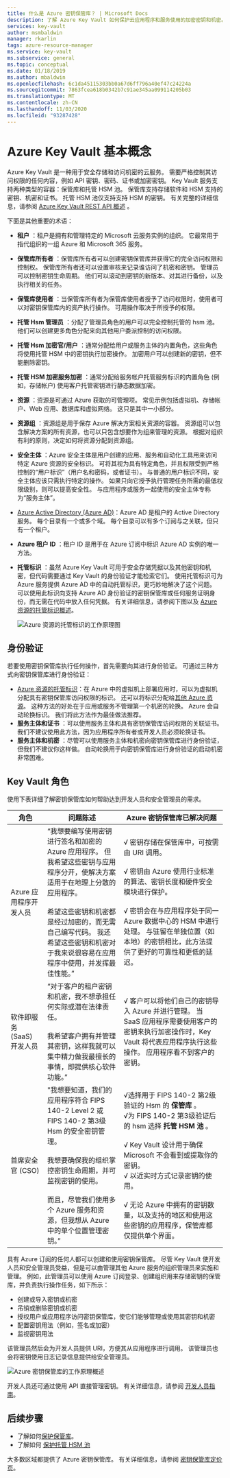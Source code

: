 ```yaml
---
title: 什么是 Azure 密钥保管库？ | Microsoft Docs
description: 了解 Azure Key Vault 如何保护云应用程序和服务使用的加密密钥和机密。
services: key-vault
author: msmbaldwin
manager: rkarlin
tags: azure-resource-manager
ms.service: key-vault
ms.subservice: general
ms.topic: conceptual
ms.date: 01/18/2019
ms.author: mbaldwin
ms.openlocfilehash: 6c1da45115303bb0a67d6ff796a40ef47c24224a
ms.sourcegitcommit: 7863fcea618b0342b7c91ae345aa099114205b03
ms.translationtype: MT
ms.contentlocale: zh-CN
ms.lasthandoff: 11/03/2020
ms.locfileid: "93287428"
---
```

# <a name="azure-key-vault-basic-concepts"></a>Azure Key Vault 基本概念

Azure Key Vault 是一种用于安全存储和访问机密的云服务。 需要严格控制其访问权限的任何内容，例如 API 密钥、密码、证书或加密密钥。 Key Vault 服务支持两种类型的容器：保管库和托管 HSM 池。 保管库支持存储软件和 HSM 支持的密钥、机密和证书。 托管 HSM 池仅支持支持 HSM 的密钥。 有关完整的详细信息，请参阅 [Azure Key Vault REST API 概述](about-keys-secrets-certificates.md) 。

下面是其他重要的术语：

- **租户** ：租户是拥有和管理特定的 Microsoft 云服务实例的组织。 它最常用于指代组织的一组 Azure 和 Microsoft 365 服务。

- **保管库所有者** ：保管库所有者可以创建密钥保管库并获得它的完全访问权限和控制权。 保管库所有者还可以设置审核来记录谁访问了机密和密钥。 管理员可以控制密钥生命周期。 他们可以滚动到密钥的新版本、对其进行备份，以及执行相关的任务。

- **保管库使用者** ：当保管库所有者为保管库使用者授予了访问权限时，使用者可以对密钥保管库内的资产执行操作。 可用操作取决于所授予的权限。

- **托管 Hsm 管理员** ：分配了管理员角色的用户可以完全控制托管的 hsm 池。 他们可以创建更多角色分配来向其他用户委派控制的访问权限。

- **托管 Hsm 加密官/用户** ：通常分配给用户或服务主体的内置角色，这些角色将使用托管 HSM 中的密钥执行加密操作。 加密用户可以创建新的密钥，但不能删除密钥。

- **托管 HSM 加密服务加密** ：通常分配给服务帐户托管服务标识的内置角色 (例如，存储帐户) 使用客户托管密钥进行静态数据加密。

- **资源** ：资源是可通过 Azure 获取的可管理项。 常见示例包括虚拟机、存储帐户、Web 应用、数据库和虚拟网络。 这只是其中一小部分。

- **资源组** ：资源组是用于保存 Azure 解决方案相关资源的容器。 资源组可以包含解决方案的所有资源，也可以只包含想要作为组来管理的资源。 根据对组织有利的原则，决定如何将资源分配到资源组。

- **安全主体** ：Azure 安全主体是用户创建的应用、服务和自动化工具用来访问特定 Azure 资源的安全标识。 可将其视为具有特定角色，并且权限受到严格控制的“用户标识”（用户名和密码，或者证书）。 与普通的用户标识不同，安全主体应该只需执行特定的操作。 如果只向它授予执行管理任务所需的最低权限级别，则可以提高安全性。 与应用程序或服务一起使用的安全主体专称为“服务主体”。

- [Azure Active Directory (Azure AD)](../../active-directory/fundamentals/active-directory-whatis.md)：Azure AD 是租户的 Active Directory 服务。 每个目录有一个或多个域。 每个目录可以有多个订阅与之关联，但只有一个租户。

- **Azure 租户 ID** ：租户 ID 是用于在 Azure 订阅中标识 Azure AD 实例的唯一方法。

- **托管标识** ：虽然 Azure Key Vault 可用于安全存储凭据以及其他密钥和机密，但代码需要通过 Key Vault 的身份验证才能检索它们。 使用托管标识可为 Azure 服务提供 Azure AD 中的自动托管标识，更巧妙地解决了这个问题。 可以使用此标识向支持 Azure AD 身份验证的密钥保管库或任何服务证明身份，而无需在代码中放入任何凭据。 有关详细信息，请参阅下图以及 [Azure 资源的托管标识概述](../../active-directory/managed-identities-azure-resources/overview.md)。

    ![Azure 资源的托管标识的工作原理图](../media/key-vault-whatis/msi.png)

## <a name="authentication"></a>身份验证
若要使用密钥保管库执行任何操作，首先需要向其进行身份验证。 可通过三种方式向密钥保管库进行身份验证：

- [Azure 资源的托管标识](../../active-directory/managed-identities-azure-resources/overview.md)：在 Azure 中的虚拟机上部署应用时，可以为虚拟机分配具有密钥保管库访问权限的标识。 还可以将标识分配给[其他 Azure 资源](../../active-directory/managed-identities-azure-resources/overview.md)。 这种方法的好处在于应用或服务不管理第一个机密的轮换。 Azure 会自动轮换标识。 我们将此方法作为最佳做法推荐。 
- **服务主体和证书** ：可以使用服务主体和具有密钥保管库访问权限的关联证书。 我们不建议使用此方法，因为应用程序所有者或开发人员必须轮换证书。
- **服务主体和机密** ：尽管可以使用服务主体和机密向密钥保管库进行身份验证，但我们不建议你这样做。 自动轮换用于向密钥保管库进行身份验证的启动机密非常困难。


## <a name="key-vault-roles"></a>Key Vault 角色

使用下表详细了解密钥保管库如何帮助达到开发人员和安全管理员的需求。

| 角色 | 问题陈述 | Azure 密钥保管库已解决问题 |
| --- | --- | --- |
| Azure 应用程序开发人员 |“我想要编写使用密钥进行签名和加密的 Azure 应用程序。 但我希望这些密钥与应用程序分开，使解决方案适用于在地理上分散的应用程序。 <br/><br/>希望这些密钥和机密都是经过加密的，而无需自己编写代码。 我还希望这些密钥和机密对于我来说很容易在应用程序中使用，并发挥最佳性能。” |√ 密钥存储在保管库中，可按需由 URI 调用。<br/><br/> √ 密钥由 Azure 使用行业标准的算法、密钥长度和硬件安全模块进行保护。<br/><br/> √ 密钥会在与应用程序处于同一 Azure 数据中心的 HSM 中进行处理。 与驻留在单独位置（如本地）的密钥相比，此方法提供了更好的可靠性和更低的延迟。 |
| 软件即服务 (SaaS) 开发人员 |“对于客户的租户密钥和机密，我不想承担任何实际或潜在法律责任。 <br/><br/>我希望客户拥有并管理其密钥，这样我就可以集中精力做我最擅长的事情，即提供核心软件功能。” |√ 客户可以将他们自己的密钥导入 Azure 并进行管理。 当 SaaS 应用程序需要使用客户的密钥来执行加密操作时，Key Vault 将代表应用程序执行这些操作。 应用程序看不到客户的密钥。 |
| 首席安全官 (CSO) |"我想要知道，我们的应用程序符合 FIPS 140-2 Level 2 或 FIPS 140-2 第3级 Hsm 的安全密钥管理。 <br/><br/>我想要确保我的组织掌控密钥生命周期，并可监视密钥的使用。 <br/><br/>而且，尽管我们使用多个 Azure 服务和资源，但我想从 Azure 中的单个位置管理密钥。” |√选择用于 FIPS 140-2 第2级验证的 Hsm 的 **保管库** 。<br/>√为 FIPS 140-2 第3级验证后的 hsm 选择 **托管 HSM 池** 。<br/><br/>√ Key Vault 设计用于确保 Microsoft 不会看到或提取你的密钥。<br/>√ 以近实时方式记录密钥的使用。<br/><br/>√ 无论 Azure 中拥有的密钥数量，以及支持的地区和使用这些密钥的应用程序，保管库都仅提供单个界面。 |

具有 Azure 订阅的任何人都可以创建和使用密钥保管库。 尽管 Key Vault 使开发人员和安全管理员受益，但是可以由管理其他 Azure 服务的组织管理员来实施和管理。 例如，此管理员可以使用 Azure 订阅登录、创建组织用来存储密钥的保管库，并负责执行操作任务，如下所示：

- 创建或导入密钥或机密
- 吊销或删除密钥或机密
- 授权用户或应用程序访问密钥保管库，使它们能够管理或使用其密钥和机密
- 配置密钥用法（例如，签名或加密）
- 监视密钥用法

该管理员然后会为开发人员提供 URI，方便其从应用程序进行调用。 该管理员也会将密钥使用日志记录信息提供给安全管理员。 

![Azure 密钥保管库的工作原理概述][1]

开发人员还可通过使用 API 直接管理密钥。 有关详细信息，请参阅 [ 开发人员指南](developers-guide.md)。

## <a name="next-steps"></a>后续步骤

- 了解如何[保护保管库](secure-your-key-vault.md)。
- 了解如何 [保护托管 HSM 池](../managed-hsm/access-control.md)

<!--Image references-->
[1]: ../media/key-vault-whatis/AzureKeyVault_overview.png
大多数区域都提供了 Azure 密钥保管库。 有关详细信息，请参阅 [密钥保管库定价页](https://azure.microsoft.com/pricing/details/key-vault/)。
